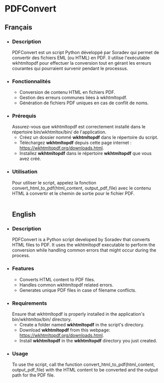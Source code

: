 <h1>PDFConvert</h1>
<h2>Français</h2>
<ul>
<li><h3>Description</h3>
PDFConvert est un script Python développé par Soradev qui permet de convertir des fichiers EML (ou HTML) en PDF. Il utilise l'exécutable wkhtmltopdf pour effectuer la conversion tout en gérant les erreurs courantes qui pourraient survenir pendant le processus.
<br></li>
<li><h3>Fonctionnalités</h3>
<ul>
    <li>Conversion de contenu HTML en fichiers PDF.</li>
    <li>Gestion des erreurs communes liées à wkhtmltopdf.</li>
    <li>Génération de fichiers PDF uniques en cas de conflit de noms.</li>
</ul></li>
<li><h3>Prérequis</h3>
Assurez-vous que wkhtmltopdf est correctement installé dans le répertoire bin/wkhtmltox/bin/ de l'application.
<ul>
    <li>Créez un dossier nommé <strong>wkhtmltopdf</strong> dans le répertoire du script.</li>
    <li>Téléchargez <strong>wkhtmltopdf</strong> depuis cette page internet : <a href="https://wkhtmltopdf.org/downloads.html">https://wkhtmltopdf.org/downloads.html</a>.</li>
    <li>Installez <strong>wkhtmltopdf</strong> dans le répertoire <strong>wkhtmltopdf</strong> que vous avez créé.</li>
</ul></li>
<li><h3>Utilisation</h3>
Pour utiliser le script, appelez la fonction convert_html_to_pdf(html_content, output_pdf_file) avec le contenu HTML à convertir et le chemin de sortie pour le fichier PDF.</li>
<br>
<h2>English</h2>
<li><h3>Description</h3>
PDFConvert is a Python script developed by Soradev that converts HTML files to PDF. It uses the wkhtmltopdf executable to perform the conversion while handling common errors that might occur during the process.
<br></li>
<li><h3>Features</h3>
<ul>
    <li>Converts HTML content to PDF files.</li>
    <li>Handles common wkhtmltopdf related errors.</li>
    <li>Generates unique PDF files in case of filename conflicts.</li>
</ul></li>
<li><h3>Requirements</h3>
Ensure that wkhtmltopdf is properly installed in the application's bin/wkhtmltox/bin/ directory.
<ul>
    <li>Create a folder named <strong>wkhtmltopdf</strong> in the script's directory.</li>
    <li>Download <strong>wkhtmltopdf</strong> from this webpage: <a href="https://wkhtmltopdf.org/downloads.html">https://wkhtmltopdf.org/downloads.html</a>.</li>
    <li>Install <strong>wkhtmltopdf</strong> in the <strong>wkhtmltopdf</strong> directory you just created.</li>
</ul></li>
<li><h3>Usage</h3>
To use the script, call the function convert_html_to_pdf(html_content, output_pdf_file) with the HTML content to be converted and the output path for the PDF file.</li>
</ul>
